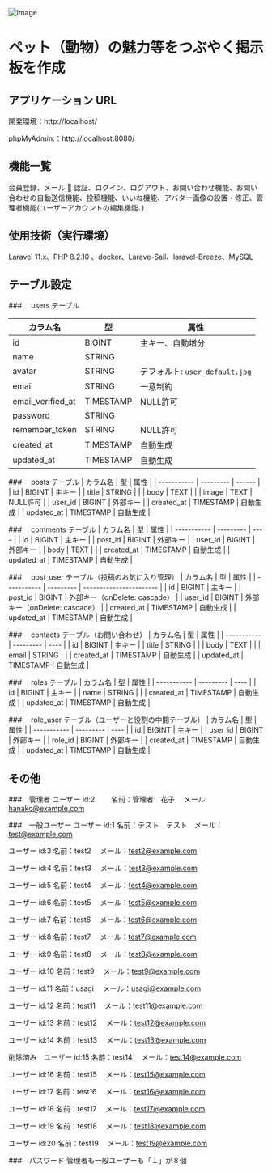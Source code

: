 ![Image](https://github.com/user-attachments/assets/6c49baf3-3bd1-4a68-a97d-f7304b76b749)

# ペット（動物）の魅力等をつぶやく掲示板を作成

## アプリケーション URL

開発環境：http://localhost/

phpMyAdmin:：http://localhost:8080/

## 機能一覧

会員登録、メール 📨 認証、ログイン、ログアウト、お問い合わせ機能、お問い合わせの自動送信機能、投稿機能、いいね機能、アバター画像の設置・修正、管理者機能(ユーザーアカウントの編集機能、)

## 使用技術（実行環境）

Laravel 11.x、PHP 8.2.10 、docker、Larave-Sail、laravel-Breeze、MySQL

## テーブル設定

###　 users テーブル

| カラム名                | 型         | 属性                        |
| ------------------- | --------- | ------------------------- |
| id                  | BIGINT    | 主キー、自動増分                  |
| name                | STRING    |                           |
| avatar              | STRING    | デフォルト: `user_default.jpg` |
| email               | STRING    | 一意制約                      |
| email\_verified\_at | TIMESTAMP | NULL許可                    |
| password            | STRING    |                           |
| remember\_token     | STRING    | NULL許可                    |
| created\_at         | TIMESTAMP | 自動生成                      |
| updated\_at         | TIMESTAMP | 自動生成                      |

###　 posts テーブル
| カラム名        | 型         | 属性     |
| ----------- | --------- | ------ |
| id          | BIGINT    | 主キー    |
| title       | STRING    |        |
| body        | TEXT      |        |
| image       | TEXT      | NULL許可 |
| user\_id    | BIGINT    | 外部キー   |
| created\_at | TIMESTAMP | 自動生成   |
| updated\_at | TIMESTAMP | 自動生成   |


###　 comments テーブル
| カラム名        | 型         | 属性   |
| ----------- | --------- | ---- |
| id          | BIGINT    | 主キー  |
| post\_id    | BIGINT    | 外部キー |
| user\_id    | BIGINT    | 外部キー |
| body        | TEXT      |      |
| created\_at | TIMESTAMP | 自動生成 |
| updated\_at | TIMESTAMP | 自動生成 |


###　 post_user テーブル（投稿のお気に入り管理）
| カラム名        | 型         | 属性                      |
| ----------- | --------- | ----------------------- |
| id          | BIGINT    | 主キー                     |
| post\_id    | BIGINT    | 外部キー（onDelete: cascade） |
| user\_id    | BIGINT    | 外部キー（onDelete: cascade） |
| created\_at | TIMESTAMP | 自動生成                    |
| updated\_at | TIMESTAMP | 自動生成                    |


###　 contacts テーブル（お問い合わせ）
| カラム名        | 型         | 属性   |
| ----------- | --------- | ---- |
| id          | BIGINT    | 主キー  |
| title       | STRING    |      |
| body        | TEXT      |      |
| email       | STRING    |      |
| created\_at | TIMESTAMP | 自動生成 |
| updated\_at | TIMESTAMP | 自動生成 |


###　  roles テーブル
| カラム名        | 型         | 属性   |
| ----------- | --------- | ---- |
| id          | BIGINT    | 主キー  |
| name        | STRING    |      |
| created\_at | TIMESTAMP | 自動生成 |
| updated\_at | TIMESTAMP | 自動生成 |


###　 role_user テーブル（ユーザーと役割の中間テーブル）
| カラム名        | 型         | 属性   |
| ----------- | --------- | ---- |
| id          | BIGINT    | 主キー  |
| user\_id    | BIGINT    | 外部キー |
| role\_id    | BIGINT    | 外部キー |
| created\_at | TIMESTAMP | 自動生成 |
| updated\_at | TIMESTAMP | 自動生成 |



## その他

###　管理者
ユーザー id:2 　　名前：管理者　花子　 メール:
hanako@example.com

###　一般ユーザー
ユーザー id:1 名前：テスト　テスト　メール：test@example.com

ユーザー id:3 名前：test2 　メール：test2@example.com

ユーザー id:4 名前：test3 　メール：test3@example.com

ユーザー id:5 名前：test4 　メール：test4@example.com

ユーザー id:6 名前：test5 　メール：test5@example.com

ユーザー id:7 名前：test6 　メール：test6@example.com

ユーザー id:8 名前：test7 　メール：test7@example.com

ユーザー id:9 名前：test8 　メール：test8@example.com

ユーザー id:10 名前：test9 　メール：test9@example.com

ユーザー id:11 名前：usagi 　メール：usagi@example.com

ユーザー id:12 名前：test11 　メール：test11@example.com

ユーザー id:13 名前：test12 　メール：test12@example.com

ユーザー id:14 名前：test13 　メール：test13@example.com

削除済み　ユーザー id:15 名前：test14 　メール：test14@example.com

ユーザー id:16 名前：test15 　メール：test15@example.com

ユーザー id:17 名前：test16 　メール：test16@example.com

ユーザー id:18 名前：test17 　メール：test17@example.com

ユーザー id:19 名前：test18 　メール：test18@example.com

ユーザー id:20 名前：test19 　メール：test19@example.com

###　パスワード
管理者も一般ユーザーも「１」が８個
